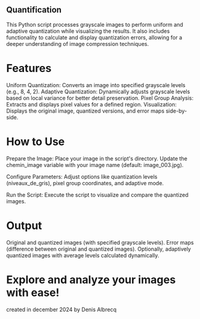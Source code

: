 ## Quantification

This Python script processes grayscale images to perform uniform and adaptive quantization while visualizing the results. It also includes functionality to calculate and display quantization errors, allowing for a deeper understanding of image compression techniques.

# Features
Uniform Quantization: Converts an image into specified grayscale levels (e.g., 8, 4, 2).
Adaptive Quantization: Dynamically adjusts grayscale levels based on local variance for better detail preservation.
Pixel Group Analysis: Extracts and displays pixel values for a defined region.
Visualization: Displays the original image, quantized versions, and error maps side-by-side.

# How to Use
Prepare the Image:
Place your image in the script's directory.
Update the chemin_image variable with your image name (default: image_003.jpg).

Configure Parameters:
Adjust options like quantization levels (niveaux_de_gris), pixel group coordinates, and adaptive mode.

Run the Script:
Execute the script to visualize and compare the quantized images.

# Output
Original and quantized images (with specified grayscale levels).
Error maps (difference between original and quantized images).
Optionally, adaptively quantized images with average levels calculated dynamically.

# Explore and analyze your images with ease!

created in december 2024 by Denis Albrecq
